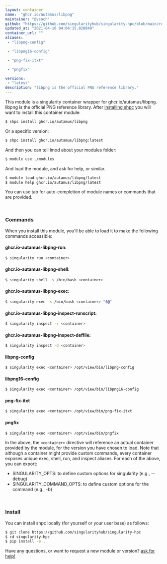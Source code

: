 ```yaml
---
layout: container
name:  "ghcr.io/autamus/libpng"
maintainer: "@vsoch"
github: "https://github.com/singularityhub/singularity-hpc/blob/main/registry/ghcr.io/autamus/libpng/container.yaml"
updated_at: "2021-04-16 04:04:15.028849"
container_url: ""
aliases:
 - "libpng-config"

 - "libpng16-config"

 - "png-fix-itxt"

 - "pngfix"

versions:
 - "latest"
description: "libpng is the official PNG reference library."
---
```


This module is a singularity container wrapper for ghcr.io/autamus/libpng.
libpng is the official PNG reference library.
After [installing shpc](#install) you will want to install this container module:

```bash
$ shpc install ghcr.io/autamus/libpng
```

Or a specific version:

```bash
$ shpc install ghcr.io/autamus/libpng:latest
```

And then you can tell lmod about your modules folder:

```bash
$ module use ./modules
```

And load the module, and ask for help, or similar.

```bash
$ module load ghcr.io/autamus/libpng/latest
$ module help ghcr.io/autamus/libpng/latest
```

You can use tab for auto-completion of module names or commands that are provided.

<br>

### Commands

When you install this module, you'll be able to load it to make the following commands accessible:

#### ghcr.io-autamus-libpng-run:

```bash
$ singularity run <container>
```

#### ghcr.io-autamus-libpng-shell:

```bash
$ singularity shell -s /bin/bash <container>
```

#### ghcr.io-autamus-libpng-exec:

```bash
$ singularity exec -s /bin/bash <container> "$@"
```

#### ghcr.io-autamus-libpng-inspect-runscript:

```bash
$ singularity inspect -r <container>
```

#### ghcr.io-autamus-libpng-inspect-deffile:

```bash
$ singularity inspect -d <container>
```


#### libpng-config
       
```bash
$ singularity exec <container> /opt/view/bin/libpng-config
```


#### libpng16-config
       
```bash
$ singularity exec <container> /opt/view/bin/libpng16-config
```


#### png-fix-itxt
       
```bash
$ singularity exec <container> /opt/view/bin/png-fix-itxt
```


#### pngfix
       
```bash
$ singularity exec <container> /opt/view/bin/pngfix
```



In the above, the `<container>` directive will reference an actual container provided
by the module, for the version you have chosen to load. Note that although a container
might provide custom commands, every container exposes unique exec, shell, run, and
inspect aliases. For each of the above, you can export:

 - SINGULARITY_OPTS: to define custom options for singularity (e.g., --debug)
 - SINGULARITY_COMMAND_OPTS: to define custom options for the command (e.g., -b)

<br>
  
### Install

You can install shpc locally (for yourself or your user base) as follows:

```bash
$ git clone https://github.com/singularityhub/singularity-hpc
$ cd singularity-hpc
$ pip install -e .
```

Have any questions, or want to request a new module or version? [ask for help!](https://github.com/singularityhub/singularity-hpc/issues)
